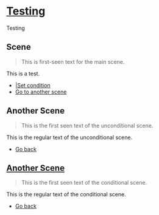 # [Testing](/scene)

Testing

## Scene

> This is first-seen text for the main scene.

This is a test.

- [|Set condition](?condition#condition)
- [Go to another scene](/another-scene)

## Another Scene

> This is the first seen text of the unconditional scene.

This is the regular text of the unconditional scene.

- [Go back](/scene)

## [Another Scene](?condition)

> This is the first seen text of the conditional scene.

This is the regular text of the conditional scene.

- [Go back](/scene)
